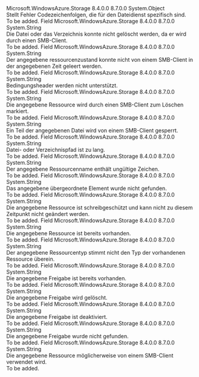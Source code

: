<Type Name="FileErrorCodeStrings" FullName="Microsoft.WindowsAzure.Storage.File.Protocol.FileErrorCodeStrings">
  <TypeSignature Language="C#" Value="public static class FileErrorCodeStrings" />
  <TypeSignature Language="ILAsm" Value=".class public auto ansi abstract sealed beforefieldinit FileErrorCodeStrings extends System.Object" />
  <TypeSignature Language="DocId" Value="T:Microsoft.WindowsAzure.Storage.File.Protocol.FileErrorCodeStrings" />
  <TypeSignature Language="VB.NET" Value="Public Class FileErrorCodeStrings" />
  <TypeSignature Language="F#" Value="type FileErrorCodeStrings = class" />
  <AssemblyInfo>
    <AssemblyName>Microsoft.WindowsAzure.Storage</AssemblyName>
    <AssemblyVersion>8.4.0.0</AssemblyVersion>
    <AssemblyVersion>8.7.0.0</AssemblyVersion>
  </AssemblyInfo>
  <Base>
    <BaseTypeName>System.Object</BaseTypeName>
  </Base>
  <Interfaces />
  <Docs>
    <summary>
            Stellt Fehler Codezeichenfolgen, die für den Dateidienst spezifisch sind.
            </summary>
    <remarks>To be added.</remarks>
  </Docs>
  <Members>
    <Member MemberName="CannotDeleteFileOrDirectory">
      <MemberSignature Language="C#" Value="public static readonly string CannotDeleteFileOrDirectory;" />
      <MemberSignature Language="ILAsm" Value=".field public static initonly string CannotDeleteFileOrDirectory" />
      <MemberSignature Language="DocId" Value="F:Microsoft.WindowsAzure.Storage.File.Protocol.FileErrorCodeStrings.CannotDeleteFileOrDirectory" />
      <MemberSignature Language="VB.NET" Value="Public Shared ReadOnly CannotDeleteFileOrDirectory As String " />
      <MemberSignature Language="F#" Value=" staticval mutable CannotDeleteFileOrDirectory : string" Usage="Microsoft.WindowsAzure.Storage.File.Protocol.FileErrorCodeStrings.CannotDeleteFileOrDirectory" />
      <MemberType>Field</MemberType>
      <AssemblyInfo>
        <AssemblyName>Microsoft.WindowsAzure.Storage</AssemblyName>
        <AssemblyVersion>8.4.0.0</AssemblyVersion>
        <AssemblyVersion>8.7.0.0</AssemblyVersion>
      </AssemblyInfo>
      <ReturnValue>
        <ReturnType>System.String</ReturnType>
      </ReturnValue>
      <Docs>
        <summary>
            Die Datei oder das Verzeichnis konnte nicht gelöscht werden, da er wird durch einen SMB-Client.
            </summary>
        <remarks>To be added.</remarks>
      </Docs>
    </Member>
    <Member MemberName="ClientCacheFlushDelay">
      <MemberSignature Language="C#" Value="public static readonly string ClientCacheFlushDelay;" />
      <MemberSignature Language="ILAsm" Value=".field public static initonly string ClientCacheFlushDelay" />
      <MemberSignature Language="DocId" Value="F:Microsoft.WindowsAzure.Storage.File.Protocol.FileErrorCodeStrings.ClientCacheFlushDelay" />
      <MemberSignature Language="VB.NET" Value="Public Shared ReadOnly ClientCacheFlushDelay As String " />
      <MemberSignature Language="F#" Value=" staticval mutable ClientCacheFlushDelay : string" Usage="Microsoft.WindowsAzure.Storage.File.Protocol.FileErrorCodeStrings.ClientCacheFlushDelay" />
      <MemberType>Field</MemberType>
      <AssemblyInfo>
        <AssemblyName>Microsoft.WindowsAzure.Storage</AssemblyName>
        <AssemblyVersion>8.4.0.0</AssemblyVersion>
        <AssemblyVersion>8.7.0.0</AssemblyVersion>
      </AssemblyInfo>
      <ReturnValue>
        <ReturnType>System.String</ReturnType>
      </ReturnValue>
      <Docs>
        <summary>
            Der angegebene ressourcenzustand konnte nicht von einem SMB-Client in der angegebenen Zeit geleert werden.
            </summary>
        <remarks>To be added.</remarks>
      </Docs>
    </Member>
    <Member MemberName="ConditionHeadersNotSupported">
      <MemberSignature Language="C#" Value="public static readonly string ConditionHeadersNotSupported;" />
      <MemberSignature Language="ILAsm" Value=".field public static initonly string ConditionHeadersNotSupported" />
      <MemberSignature Language="DocId" Value="F:Microsoft.WindowsAzure.Storage.File.Protocol.FileErrorCodeStrings.ConditionHeadersNotSupported" />
      <MemberSignature Language="VB.NET" Value="Public Shared ReadOnly ConditionHeadersNotSupported As String " />
      <MemberSignature Language="F#" Value=" staticval mutable ConditionHeadersNotSupported : string" Usage="Microsoft.WindowsAzure.Storage.File.Protocol.FileErrorCodeStrings.ConditionHeadersNotSupported" />
      <MemberType>Field</MemberType>
      <AssemblyInfo>
        <AssemblyName>Microsoft.WindowsAzure.Storage</AssemblyName>
        <AssemblyVersion>8.4.0.0</AssemblyVersion>
        <AssemblyVersion>8.7.0.0</AssemblyVersion>
      </AssemblyInfo>
      <ReturnValue>
        <ReturnType>System.String</ReturnType>
      </ReturnValue>
      <Docs>
        <summary>
            Bedingungsheader werden nicht unterstützt.
            </summary>
        <remarks>To be added.</remarks>
      </Docs>
    </Member>
    <Member MemberName="DeletePending">
      <MemberSignature Language="C#" Value="public static readonly string DeletePending;" />
      <MemberSignature Language="ILAsm" Value=".field public static initonly string DeletePending" />
      <MemberSignature Language="DocId" Value="F:Microsoft.WindowsAzure.Storage.File.Protocol.FileErrorCodeStrings.DeletePending" />
      <MemberSignature Language="VB.NET" Value="Public Shared ReadOnly DeletePending As String " />
      <MemberSignature Language="F#" Value=" staticval mutable DeletePending : string" Usage="Microsoft.WindowsAzure.Storage.File.Protocol.FileErrorCodeStrings.DeletePending" />
      <MemberType>Field</MemberType>
      <AssemblyInfo>
        <AssemblyName>Microsoft.WindowsAzure.Storage</AssemblyName>
        <AssemblyVersion>8.4.0.0</AssemblyVersion>
        <AssemblyVersion>8.7.0.0</AssemblyVersion>
      </AssemblyInfo>
      <ReturnValue>
        <ReturnType>System.String</ReturnType>
      </ReturnValue>
      <Docs>
        <summary>
            Die angegebene Ressource wird durch einen SMB-Client zum Löschen markiert.
            </summary>
        <remarks>To be added.</remarks>
      </Docs>
    </Member>
    <Member MemberName="FileLockConflict">
      <MemberSignature Language="C#" Value="public static readonly string FileLockConflict;" />
      <MemberSignature Language="ILAsm" Value=".field public static initonly string FileLockConflict" />
      <MemberSignature Language="DocId" Value="F:Microsoft.WindowsAzure.Storage.File.Protocol.FileErrorCodeStrings.FileLockConflict" />
      <MemberSignature Language="VB.NET" Value="Public Shared ReadOnly FileLockConflict As String " />
      <MemberSignature Language="F#" Value=" staticval mutable FileLockConflict : string" Usage="Microsoft.WindowsAzure.Storage.File.Protocol.FileErrorCodeStrings.FileLockConflict" />
      <MemberType>Field</MemberType>
      <AssemblyInfo>
        <AssemblyName>Microsoft.WindowsAzure.Storage</AssemblyName>
        <AssemblyVersion>8.4.0.0</AssemblyVersion>
        <AssemblyVersion>8.7.0.0</AssemblyVersion>
      </AssemblyInfo>
      <ReturnValue>
        <ReturnType>System.String</ReturnType>
      </ReturnValue>
      <Docs>
        <summary>
            Ein Teil der angegebenen Datei wird von einem SMB-Client gesperrt.
            </summary>
        <remarks>To be added.</remarks>
      </Docs>
    </Member>
    <Member MemberName="InvalidFileOrDirectoryPathName">
      <MemberSignature Language="C#" Value="public static readonly string InvalidFileOrDirectoryPathName;" />
      <MemberSignature Language="ILAsm" Value=".field public static initonly string InvalidFileOrDirectoryPathName" />
      <MemberSignature Language="DocId" Value="F:Microsoft.WindowsAzure.Storage.File.Protocol.FileErrorCodeStrings.InvalidFileOrDirectoryPathName" />
      <MemberSignature Language="VB.NET" Value="Public Shared ReadOnly InvalidFileOrDirectoryPathName As String " />
      <MemberSignature Language="F#" Value=" staticval mutable InvalidFileOrDirectoryPathName : string" Usage="Microsoft.WindowsAzure.Storage.File.Protocol.FileErrorCodeStrings.InvalidFileOrDirectoryPathName" />
      <MemberType>Field</MemberType>
      <AssemblyInfo>
        <AssemblyName>Microsoft.WindowsAzure.Storage</AssemblyName>
        <AssemblyVersion>8.4.0.0</AssemblyVersion>
        <AssemblyVersion>8.7.0.0</AssemblyVersion>
      </AssemblyInfo>
      <ReturnValue>
        <ReturnType>System.String</ReturnType>
      </ReturnValue>
      <Docs>
        <summary>
            Datei- oder Verzeichnispfad ist zu lang.
            </summary>
        <remarks>To be added.</remarks>
      </Docs>
    </Member>
    <Member MemberName="InvalidResourceName">
      <MemberSignature Language="C#" Value="public static readonly string InvalidResourceName;" />
      <MemberSignature Language="ILAsm" Value=".field public static initonly string InvalidResourceName" />
      <MemberSignature Language="DocId" Value="F:Microsoft.WindowsAzure.Storage.File.Protocol.FileErrorCodeStrings.InvalidResourceName" />
      <MemberSignature Language="VB.NET" Value="Public Shared ReadOnly InvalidResourceName As String " />
      <MemberSignature Language="F#" Value=" staticval mutable InvalidResourceName : string" Usage="Microsoft.WindowsAzure.Storage.File.Protocol.FileErrorCodeStrings.InvalidResourceName" />
      <MemberType>Field</MemberType>
      <AssemblyInfo>
        <AssemblyName>Microsoft.WindowsAzure.Storage</AssemblyName>
        <AssemblyVersion>8.4.0.0</AssemblyVersion>
        <AssemblyVersion>8.7.0.0</AssemblyVersion>
      </AssemblyInfo>
      <ReturnValue>
        <ReturnType>System.String</ReturnType>
      </ReturnValue>
      <Docs>
        <summary>
            Der angegebene Ressourcenname enthält ungültige Zeichen.
            </summary>
        <remarks>To be added.</remarks>
      </Docs>
    </Member>
    <Member MemberName="ParentNotFound">
      <MemberSignature Language="C#" Value="public static readonly string ParentNotFound;" />
      <MemberSignature Language="ILAsm" Value=".field public static initonly string ParentNotFound" />
      <MemberSignature Language="DocId" Value="F:Microsoft.WindowsAzure.Storage.File.Protocol.FileErrorCodeStrings.ParentNotFound" />
      <MemberSignature Language="VB.NET" Value="Public Shared ReadOnly ParentNotFound As String " />
      <MemberSignature Language="F#" Value=" staticval mutable ParentNotFound : string" Usage="Microsoft.WindowsAzure.Storage.File.Protocol.FileErrorCodeStrings.ParentNotFound" />
      <MemberType>Field</MemberType>
      <AssemblyInfo>
        <AssemblyName>Microsoft.WindowsAzure.Storage</AssemblyName>
        <AssemblyVersion>8.4.0.0</AssemblyVersion>
        <AssemblyVersion>8.7.0.0</AssemblyVersion>
      </AssemblyInfo>
      <ReturnValue>
        <ReturnType>System.String</ReturnType>
      </ReturnValue>
      <Docs>
        <summary>
            Das angegebene übergeordnete Element wurde nicht gefunden.
            </summary>
        <remarks>To be added.</remarks>
      </Docs>
    </Member>
    <Member MemberName="ReadOnlyAttribute">
      <MemberSignature Language="C#" Value="public static readonly string ReadOnlyAttribute;" />
      <MemberSignature Language="ILAsm" Value=".field public static initonly string ReadOnlyAttribute" />
      <MemberSignature Language="DocId" Value="F:Microsoft.WindowsAzure.Storage.File.Protocol.FileErrorCodeStrings.ReadOnlyAttribute" />
      <MemberSignature Language="VB.NET" Value="Public Shared ReadOnly ReadOnlyAttribute As String " />
      <MemberSignature Language="F#" Value=" staticval mutable ReadOnlyAttribute : string" Usage="Microsoft.WindowsAzure.Storage.File.Protocol.FileErrorCodeStrings.ReadOnlyAttribute" />
      <MemberType>Field</MemberType>
      <AssemblyInfo>
        <AssemblyName>Microsoft.WindowsAzure.Storage</AssemblyName>
        <AssemblyVersion>8.4.0.0</AssemblyVersion>
        <AssemblyVersion>8.7.0.0</AssemblyVersion>
      </AssemblyInfo>
      <ReturnValue>
        <ReturnType>System.String</ReturnType>
      </ReturnValue>
      <Docs>
        <summary>
            Die angegebene Ressource ist schreibgeschützt und kann nicht zu diesem Zeitpunkt nicht geändert werden.
            </summary>
        <remarks>To be added.</remarks>
      </Docs>
    </Member>
    <Member MemberName="ResourceAlreadyExists">
      <MemberSignature Language="C#" Value="public static readonly string ResourceAlreadyExists;" />
      <MemberSignature Language="ILAsm" Value=".field public static initonly string ResourceAlreadyExists" />
      <MemberSignature Language="DocId" Value="F:Microsoft.WindowsAzure.Storage.File.Protocol.FileErrorCodeStrings.ResourceAlreadyExists" />
      <MemberSignature Language="VB.NET" Value="Public Shared ReadOnly ResourceAlreadyExists As String " />
      <MemberSignature Language="F#" Value=" staticval mutable ResourceAlreadyExists : string" Usage="Microsoft.WindowsAzure.Storage.File.Protocol.FileErrorCodeStrings.ResourceAlreadyExists" />
      <MemberType>Field</MemberType>
      <AssemblyInfo>
        <AssemblyName>Microsoft.WindowsAzure.Storage</AssemblyName>
        <AssemblyVersion>8.4.0.0</AssemblyVersion>
        <AssemblyVersion>8.7.0.0</AssemblyVersion>
      </AssemblyInfo>
      <ReturnValue>
        <ReturnType>System.String</ReturnType>
      </ReturnValue>
      <Docs>
        <summary>
            Die angegebene Ressource ist bereits vorhanden.
            </summary>
        <remarks>To be added.</remarks>
      </Docs>
    </Member>
    <Member MemberName="ResourceTypeMismatch">
      <MemberSignature Language="C#" Value="public static readonly string ResourceTypeMismatch;" />
      <MemberSignature Language="ILAsm" Value=".field public static initonly string ResourceTypeMismatch" />
      <MemberSignature Language="DocId" Value="F:Microsoft.WindowsAzure.Storage.File.Protocol.FileErrorCodeStrings.ResourceTypeMismatch" />
      <MemberSignature Language="VB.NET" Value="Public Shared ReadOnly ResourceTypeMismatch As String " />
      <MemberSignature Language="F#" Value=" staticval mutable ResourceTypeMismatch : string" Usage="Microsoft.WindowsAzure.Storage.File.Protocol.FileErrorCodeStrings.ResourceTypeMismatch" />
      <MemberType>Field</MemberType>
      <AssemblyInfo>
        <AssemblyName>Microsoft.WindowsAzure.Storage</AssemblyName>
        <AssemblyVersion>8.4.0.0</AssemblyVersion>
        <AssemblyVersion>8.7.0.0</AssemblyVersion>
      </AssemblyInfo>
      <ReturnValue>
        <ReturnType>System.String</ReturnType>
      </ReturnValue>
      <Docs>
        <summary>
            Der angegebene Ressourcentyp stimmt nicht den Typ der vorhandenen Ressource überein.
            </summary>
        <remarks>To be added.</remarks>
      </Docs>
    </Member>
    <Member MemberName="ShareAlreadyExists">
      <MemberSignature Language="C#" Value="public static readonly string ShareAlreadyExists;" />
      <MemberSignature Language="ILAsm" Value=".field public static initonly string ShareAlreadyExists" />
      <MemberSignature Language="DocId" Value="F:Microsoft.WindowsAzure.Storage.File.Protocol.FileErrorCodeStrings.ShareAlreadyExists" />
      <MemberSignature Language="VB.NET" Value="Public Shared ReadOnly ShareAlreadyExists As String " />
      <MemberSignature Language="F#" Value=" staticval mutable ShareAlreadyExists : string" Usage="Microsoft.WindowsAzure.Storage.File.Protocol.FileErrorCodeStrings.ShareAlreadyExists" />
      <MemberType>Field</MemberType>
      <AssemblyInfo>
        <AssemblyName>Microsoft.WindowsAzure.Storage</AssemblyName>
        <AssemblyVersion>8.4.0.0</AssemblyVersion>
        <AssemblyVersion>8.7.0.0</AssemblyVersion>
      </AssemblyInfo>
      <ReturnValue>
        <ReturnType>System.String</ReturnType>
      </ReturnValue>
      <Docs>
        <summary>
            Die angegebene Freigabe ist bereits vorhanden.
            </summary>
        <remarks>To be added.</remarks>
      </Docs>
    </Member>
    <Member MemberName="ShareBeingDeleted">
      <MemberSignature Language="C#" Value="public static readonly string ShareBeingDeleted;" />
      <MemberSignature Language="ILAsm" Value=".field public static initonly string ShareBeingDeleted" />
      <MemberSignature Language="DocId" Value="F:Microsoft.WindowsAzure.Storage.File.Protocol.FileErrorCodeStrings.ShareBeingDeleted" />
      <MemberSignature Language="VB.NET" Value="Public Shared ReadOnly ShareBeingDeleted As String " />
      <MemberSignature Language="F#" Value=" staticval mutable ShareBeingDeleted : string" Usage="Microsoft.WindowsAzure.Storage.File.Protocol.FileErrorCodeStrings.ShareBeingDeleted" />
      <MemberType>Field</MemberType>
      <AssemblyInfo>
        <AssemblyName>Microsoft.WindowsAzure.Storage</AssemblyName>
        <AssemblyVersion>8.4.0.0</AssemblyVersion>
        <AssemblyVersion>8.7.0.0</AssemblyVersion>
      </AssemblyInfo>
      <ReturnValue>
        <ReturnType>System.String</ReturnType>
      </ReturnValue>
      <Docs>
        <summary>
            Die angegebene Freigabe wird gelöscht.
            </summary>
        <remarks>To be added.</remarks>
      </Docs>
    </Member>
    <Member MemberName="ShareDisabled">
      <MemberSignature Language="C#" Value="public static readonly string ShareDisabled;" />
      <MemberSignature Language="ILAsm" Value=".field public static initonly string ShareDisabled" />
      <MemberSignature Language="DocId" Value="F:Microsoft.WindowsAzure.Storage.File.Protocol.FileErrorCodeStrings.ShareDisabled" />
      <MemberSignature Language="VB.NET" Value="Public Shared ReadOnly ShareDisabled As String " />
      <MemberSignature Language="F#" Value=" staticval mutable ShareDisabled : string" Usage="Microsoft.WindowsAzure.Storage.File.Protocol.FileErrorCodeStrings.ShareDisabled" />
      <MemberType>Field</MemberType>
      <AssemblyInfo>
        <AssemblyName>Microsoft.WindowsAzure.Storage</AssemblyName>
        <AssemblyVersion>8.4.0.0</AssemblyVersion>
        <AssemblyVersion>8.7.0.0</AssemblyVersion>
      </AssemblyInfo>
      <ReturnValue>
        <ReturnType>System.String</ReturnType>
      </ReturnValue>
      <Docs>
        <summary>
            Die angegebene Freigabe ist deaktiviert.
            </summary>
        <remarks>To be added.</remarks>
      </Docs>
    </Member>
    <Member MemberName="ShareNotFound">
      <MemberSignature Language="C#" Value="public static readonly string ShareNotFound;" />
      <MemberSignature Language="ILAsm" Value=".field public static initonly string ShareNotFound" />
      <MemberSignature Language="DocId" Value="F:Microsoft.WindowsAzure.Storage.File.Protocol.FileErrorCodeStrings.ShareNotFound" />
      <MemberSignature Language="VB.NET" Value="Public Shared ReadOnly ShareNotFound As String " />
      <MemberSignature Language="F#" Value=" staticval mutable ShareNotFound : string" Usage="Microsoft.WindowsAzure.Storage.File.Protocol.FileErrorCodeStrings.ShareNotFound" />
      <MemberType>Field</MemberType>
      <AssemblyInfo>
        <AssemblyName>Microsoft.WindowsAzure.Storage</AssemblyName>
        <AssemblyVersion>8.4.0.0</AssemblyVersion>
        <AssemblyVersion>8.7.0.0</AssemblyVersion>
      </AssemblyInfo>
      <ReturnValue>
        <ReturnType>System.String</ReturnType>
      </ReturnValue>
      <Docs>
        <summary>
            Die angegebene Freigabe wurde nicht gefunden.
            </summary>
        <remarks>To be added.</remarks>
      </Docs>
    </Member>
    <Member MemberName="SharingViolation">
      <MemberSignature Language="C#" Value="public static readonly string SharingViolation;" />
      <MemberSignature Language="ILAsm" Value=".field public static initonly string SharingViolation" />
      <MemberSignature Language="DocId" Value="F:Microsoft.WindowsAzure.Storage.File.Protocol.FileErrorCodeStrings.SharingViolation" />
      <MemberSignature Language="VB.NET" Value="Public Shared ReadOnly SharingViolation As String " />
      <MemberSignature Language="F#" Value=" staticval mutable SharingViolation : string" Usage="Microsoft.WindowsAzure.Storage.File.Protocol.FileErrorCodeStrings.SharingViolation" />
      <MemberType>Field</MemberType>
      <AssemblyInfo>
        <AssemblyName>Microsoft.WindowsAzure.Storage</AssemblyName>
        <AssemblyVersion>8.4.0.0</AssemblyVersion>
        <AssemblyVersion>8.7.0.0</AssemblyVersion>
      </AssemblyInfo>
      <ReturnValue>
        <ReturnType>System.String</ReturnType>
      </ReturnValue>
      <Docs>
        <summary>
            Die angegebene Ressource möglicherweise von einem SMB-Client verwendet wird.
            </summary>
        <remarks>To be added.</remarks>
      </Docs>
    </Member>
  </Members>
</Type>